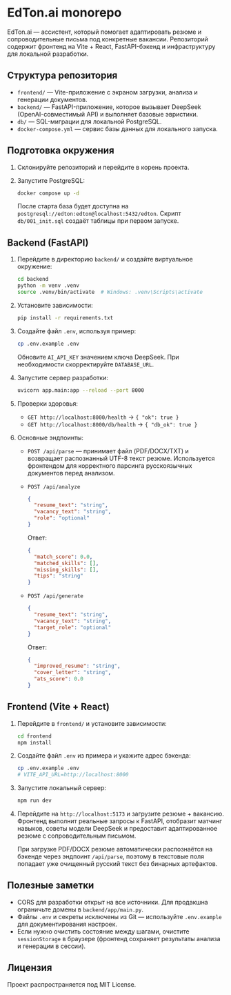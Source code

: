 # EdTon.ai monorepo

EdTon.ai — ассистент, который помогает адаптировать резюме и сопроводительные письма под конкретные вакансии. Репозиторий содержит фронтенд на Vite + React, FastAPI-бэкенд и инфраструктуру для локальной разработки.

## Структура репозитория

- `frontend/` — Vite-приложение с экраном загрузки, анализа и генерации документов.
- `backend/` — FastAPI-приложение, которое вызывает DeepSeek (OpenAI-совместимый API) и выполняет базовые эвристики.
- `db/` — SQL-миграции для локальной PostgreSQL.
- `docker-compose.yml` — сервис базы данных для локального запуска.

## Подготовка окружения

1. Склонируйте репозиторий и перейдите в корень проекта.
2. Запустите PostgreSQL:

   ```bash
   docker compose up -d
   ```

   После старта база будет доступна на `postgresql://edton:edton@localhost:5432/edton`. Скрипт `db/001_init.sql` создаёт таблицы при первом запуске.

## Backend (FastAPI)

1. Перейдите в директорию `backend/` и создайте виртуальное окружение:

   ```bash
   cd backend
   python -m venv .venv
   source .venv/bin/activate  # Windows: .venv\Scripts\activate
   ```

2. Установите зависимости:

   ```bash
   pip install -r requirements.txt
   ```

3. Создайте файл `.env`, используя пример:

   ```bash
   cp .env.example .env
   ```

   Обновите `AI_API_KEY` значением ключа DeepSeek. При необходимости скорректируйте `DATABASE_URL`.

4. Запустите сервер разработки:

   ```bash
   uvicorn app.main:app --reload --port 8000
   ```

5. Проверки здоровья:

   - `GET http://localhost:8000/health` → `{ "ok": true }`
   - `GET http://localhost:8000/db/health` → `{ "db_ok": true }`

6. Основные эндпоинты:

   - `POST /api/parse` — принимает файл (PDF/DOCX/TXT) и возвращает распознанный UTF-8 текст резюме.
     Используется фронтендом для корректного парсинга русскоязычных документов перед анализом.

   - `POST /api/analyze`

     ```json
     {
       "resume_text": "string",
       "vacancy_text": "string",
       "role": "optional"
     }
     ```

     Ответ:

     ```json
     {
       "match_score": 0.0,
       "matched_skills": [],
       "missing_skills": [],
       "tips": "string"
     }
     ```

   - `POST /api/generate`

     ```json
     {
       "resume_text": "string",
       "vacancy_text": "string",
       "target_role": "optional"
     }
     ```

     Ответ:

     ```json
     {
       "improved_resume": "string",
       "cover_letter": "string",
       "ats_score": 0.0
     }
     ```

## Frontend (Vite + React)

1. Перейдите в `frontend/` и установите зависимости:

   ```bash
   cd frontend
   npm install
   ```

2. Создайте файл `.env` из примера и укажите адрес бэкенда:

   ```bash
   cp .env.example .env
   # VITE_API_URL=http://localhost:8000
   ```

3. Запустите локальный сервер:

   ```bash
   npm run dev
   ```

4. Перейдите на `http://localhost:5173` и загрузите резюме + вакансию. Фронтенд выполнит реальные запросы к FastAPI, отобразит матчинг навыков, советы модели DeepSeek и предоставит адаптированное резюме с сопроводительным письмом.

   При загрузке PDF/DOCX резюме автоматически распознаётся на бэкенде через эндпоинт `/api/parse`, поэтому в текстовые поля попадает уже очищенный русский текст без бинарных артефактов.

## Полезные заметки

- CORS для разработки открыт на все источники. Для продакшна ограничьте домены в `backend/app/main.py`.
- Файлы `.env` и секреты исключены из Git — используйте `.env.example` для документирования настроек.
- Если нужно очистить состояние между шагами, очистите `sessionStorage` в браузере (фронтенд сохраняет результаты анализа и генерации в сессии).

## Лицензия

Проект распространяется под MIT License.

